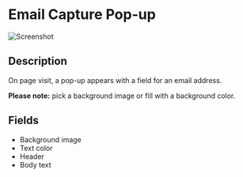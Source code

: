 # Email Capture Pop-up

![Screenshot](https://github.com/optimizely/extension-library/blob/master/Email%20Capture%20Pop-up/screenshot.png)

## Description

On page visit, a pop-up appears with a field for an email address. 

__Please note:__ pick a background image or fill with a background color.

## Fields

* Background image
* Text color
* Header
* Body text

